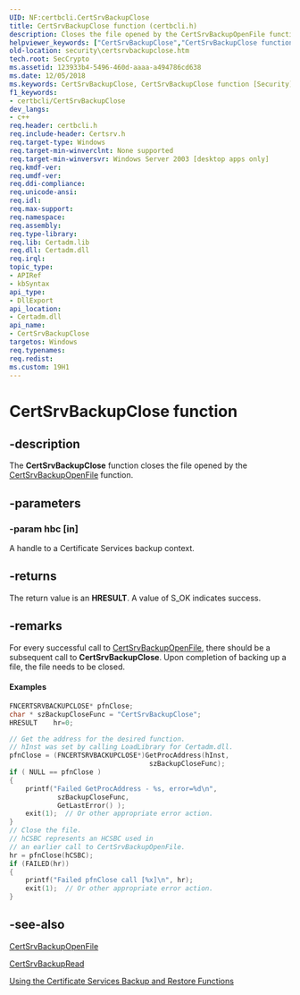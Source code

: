 ```yaml
---
UID: NF:certbcli.CertSrvBackupClose
title: CertSrvBackupClose function (certbcli.h)
description: Closes the file opened by the CertSrvBackupOpenFile function.helpviewer_keywords: ["CertSrvBackupClose","CertSrvBackupClose function [Security]","_certsrv_certsrvbackupclose","certbcli/CertSrvBackupClose","security.certsrvbackupclose"]
old-location: security\certsrvbackupclose.htm
tech.root: SecCrypto
ms.assetid: 123933b4-5496-460d-aaaa-a494786cd638
ms.date: 12/05/2018
ms.keywords: CertSrvBackupClose, CertSrvBackupClose function [Security], _certsrv_certsrvbackupclose, certbcli/CertSrvBackupClose, security.certsrvbackupclose
f1_keywords:
- certbcli/CertSrvBackupClose
dev_langs:
- c++
req.header: certbcli.h
req.include-header: Certsrv.h
req.target-type: Windows
req.target-min-winverclnt: None supported
req.target-min-winversvr: Windows Server 2003 [desktop apps only]
req.kmdf-ver: 
req.umdf-ver: 
req.ddi-compliance: 
req.unicode-ansi: 
req.idl: 
req.max-support: 
req.namespace: 
req.assembly: 
req.type-library: 
req.lib: Certadm.lib
req.dll: Certadm.dll
req.irql: 
topic_type:
- APIRef
- kbSyntax
api_type:
- DllExport
api_location:
- Certadm.dll
api_name:
- CertSrvBackupClose
targetos: Windows
req.typenames: 
req.redist: 
ms.custom: 19H1
---
```


# CertSrvBackupClose function


## -description


The <b>CertSrvBackupClose</b>  function closes the file opened by the 
<a href="https://docs.microsoft.com/windows/desktop/api/certbcli/nf-certbcli-certsrvbackupopenfilew">CertSrvBackupOpenFile</a> function.


## -parameters




### -param hbc [in]

A handle to a Certificate Services backup context.


## -returns



The return value is an <b>HRESULT</b>. A value of S_OK indicates success.




## -remarks



For every successful call to <a href="https://docs.microsoft.com/windows/desktop/api/certbcli/nf-certbcli-certsrvbackupopenfilew">CertSrvBackupOpenFile</a>, there should be a subsequent call to <b>CertSrvBackupClose</b>. Upon completion of backing up a  file, the file needs to be closed.


#### Examples


```cpp
FNCERTSRVBACKUPCLOSE* pfnClose;
char * szBackupCloseFunc = "CertSrvBackupClose";
HRESULT    hr=0;

// Get the address for the desired function.    
// hInst was set by calling LoadLibrary for Certadm.dll.
pfnClose = (FNCERTSRVBACKUPCLOSE*)GetProcAddress(hInst,
                                   szBackupCloseFunc);
if ( NULL == pfnClose )
{
    printf("Failed GetProcAddress - %s, error=%d\n",
            szBackupCloseFunc,
            GetLastError() );
    exit(1);  // Or other appropriate error action.
}
// Close the file.
// hCSBC represents an HCSBC used in
// an earlier call to CertSrvBackupOpenFile.
hr = pfnClose(hCSBC);
if (FAILED(hr))
{
    printf("Failed pfnClose call [%x]\n", hr);
    exit(1);  // Or other appropriate error action.
}
```





## -see-also




<a href="https://docs.microsoft.com/windows/desktop/api/certbcli/nf-certbcli-certsrvbackupopenfilew">CertSrvBackupOpenFile</a>



<a href="https://docs.microsoft.com/windows/desktop/api/certbcli/nf-certbcli-certsrvbackupread">CertSrvBackupRead</a>



<a href="https://docs.microsoft.com/windows/desktop/SecCrypto/using-the-certificate-services-backup-and-restore-functions">Using the Certificate Services Backup and Restore Functions</a>
 

 


